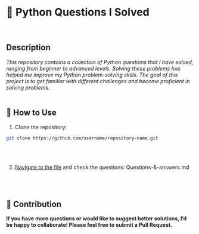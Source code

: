 
# 🐍 Python Questions I Solved
<br />

## Description
_This repository contains a collection of Python questions that I have solved, ranging from beginner to advanced levels. Solving these problems has helped me improve my Python problem-solving skills. The goal of this project is to get familiar with different challenges and become proficient in solving problems._
<br />
<br />

## 🚀 How to Use

1. Clone the repository:
```bash
git clone https://github.com/username/repository-name.git

```
<br />
<br />

2. [Navigate to the file](Questions-&-answers.md) and check the questions: Questions-&-answers.md
<br />
<br />

## 🤝 Contribution

__If you have more questions or would like to suggest better solutions, I’d be happy to collaborate! Please feel free to submit a Pull Request.__